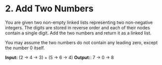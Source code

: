 # 2. Add Two Numbers
You are given two non-empty linked lists representing two non-negative integers. The digits are stored in reverse order and each of their nodes contain a single digit. Add the two numbers and return it as a linked list.

You may assume the two numbers do not contain any leading zero, except the number 0 itself.

**Input:** (2 -> 4 -> 3) + (5 -> 6 -> 4)
**Output:**: 7 -> 0 -> 8
